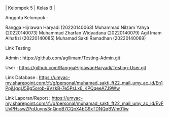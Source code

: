 | Kelompok 5 | Kelas B |

Anggota Kelompok :

Rangga Hijriawan Haryadi (20220140063)
Muhammad Nilzam Yahya (20220140073)
Muhammad Zharfan Widyadana (20220140079)
Agil Imam Alhafizi (20220140085)
Muhamad Sakti Ramadhan (20220140089)

Link Testing 


Admin : https://github.com/agilimam/Testing-Admin.git


User : https://github.com/RanggaHijriawanHaryadi/Testing-User.git


Link Database : https://umyac-my.sharepoint.com/:f:/g/personal/muhamad_sakti_ft22_mail_umy_ac_id/En1PpjUgqU5Bg5orob-9VzkB-7e5PsLx6_KPQqeeA7J9Ww

Link Laporan/Report : https://umyac-my.sharepoint.com/:f:/g/personal/muhamad_sakti_ft22_mail_umy_ac_id/EvFUvPHsswZPqUuyns3qQqoB7CQpX4bG9xTDNQqBWm01iw
